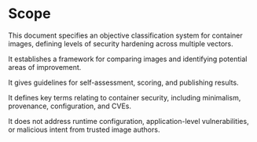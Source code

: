 # Scope

This document specifies an objective classification system for container images, defining levels of security hardening across multiple vectors.

It establishes a framework for comparing images and identifying potential areas of improvement.

It gives guidelines for self-assessment, scoring, and publishing results.

It defines key terms relating to container security, including minimalism, provenance, configuration, and CVEs.

It does not address runtime configuration, application-level vulnerabilities, or malicious intent from trusted image authors.

